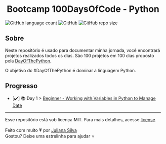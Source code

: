 <h1 align='center'>Bootcamp 100DaysOfCode - Python</h1>

![GitHub language count](https://img.shields.io/github/languages/count/juxxnn/100DaysOfCode)
![GitHub](https://img.shields.io/github/license/juxxnn/100DaysOfCode)
![GitHub repo size](https://img.shields.io/github/repo-size/juxxnn/100DaysOfCode)


## Sobre
Neste repositório é usado para documentar minha jornada, você encontrará projetos realizados todos os dias. 
São 100 projetos em 100 dias proposto pela [DayOfThePython](https://100daysofpython.dev/).

O objetivo do #DayOfThePython é dominar a linguagem Python. 

## Progresso

- [✔️] 📚 Day 1 > [Beginner - Working with Variables in Python to Manage Date]()

-------------------
Esse repositório está sob licença MIT. Para mais detalhes, acesse <a href="https://github.com/juxxnn/100DaysOfCode/blob/main/LICENSE">license</a>.
<br>
<br>
Feito com muito 💗 por <a href="https://github.com/juxxnn">Juliana Silva</a>
<br>
Gostou? Deixe uma estrelinha para ajudar ⭐
